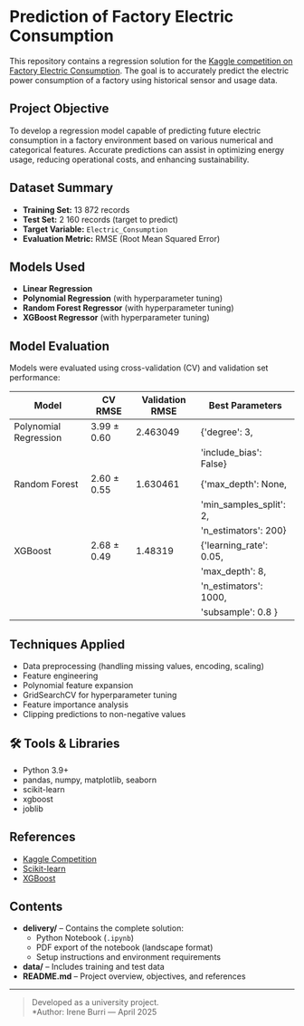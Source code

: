 # Prediction of Factory Electric Consumption

This repository contains a regression solution for the [Kaggle competition on Factory Electric Consumption](https://www.kaggle.com/competitions/prediction-of-factory-electric-consumption/). The goal is to accurately predict the electric power consumption of a factory using historical sensor and usage data.

## Project Objective
To develop a regression model capable of predicting future electric consumption in a factory environment based on various numerical and categorical features. Accurate predictions can assist in optimizing energy usage, reducing operational costs, and enhancing sustainability.

## Dataset Summary

- **Training Set:** 13 872 records
- **Test Set:** 2 160 records (target to predict)
- **Target Variable:** `Electric_Consumption`
- **Evaluation Metric:** RMSE (Root Mean Squared Error)

## Models Used

- **Linear Regression**
- **Polynomial Regression** (with hyperparameter tuning)
- **Random Forest Regressor** (with hyperparameter tuning)
- **XGBoost Regressor** (with hyperparameter tuning)

## Model Evaluation

Models were evaluated using cross-validation (CV) and validation set performance:

| Model                 | CV RMSE     | Validation RMSE | Best Parameters           |
|-----------------------|-------------|-----------------|---------------------------|
| Polynomial Regression | 3.99 ± 0.60 | 2.463049        | {'degree': 3,             |
|                       |             |                 |  'include_bias': False}   |
| Random Forest         | 2.60 ± 0.55 | 1.630461        | {'max_depth': None,       |
|                       |             |                 |  'min_samples_split': 2,  | 
|                       |             |                 |  'n_estimators': 200}     |
| XGBoost               | 2.68 ± 0.49 | 1.48319         | {'learning_rate': 0.05,   |
|                       |             |                 |  'max_depth': 8,          |
|                       |             |                 |  'n_estimators': 1000,    |
|                       |             |                 |  'subsample': 0.8 }       |

## Techniques Applied

- Data preprocessing (handling missing values, encoding, scaling)
- Feature engineering
- Polynomial feature expansion
- GridSearchCV for hyperparameter tuning
- Feature importance analysis
- Clipping predictions to non-negative values

## 🛠 Tools & Libraries

- Python 3.9+
- pandas, numpy, matplotlib, seaborn
- scikit-learn
- xgboost
- joblib

## References

- [Kaggle Competition](https://www.kaggle.com/competitions/prediction-of-factory-electric-consumption/)
- [Scikit-learn](https://scikit-learn.org/)
- [XGBoost](https://xgboost.readthedocs.io/)

## Contents

- **delivery/** – Contains the complete solution:
  - Python Notebook (`.ipynb`)
  - PDF export of the notebook (landscape format)
  - Setup instructions and environment requirements
- **data/** – Includes training and test data 
- **README.md** – Project overview, objectives, and references

---

> Developed as a university project.  
> *Author: Irene Burri — April 2025
